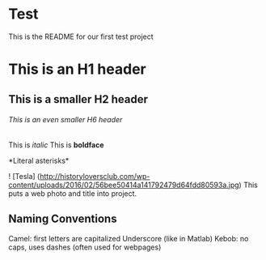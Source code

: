 # Test
This is the README for our first test project

# This is an H1 header
## This is a smaller H2 header
###### This is an even smaller H6 header

This is *italic*
This is **boldface**

\*Literal asterisks\*

! [Tesla] (http://historyloversclub.com/wp-content/uploads/2016/02/56bee50414a141792479d64fdd80593a.jpg)
This puts a web photo and title into project.

## Naming Conventions
Camel: first letters are capitalized 
Underscore (like in Matlab)
Kebob: no caps, uses dashes (often used for webpages)
